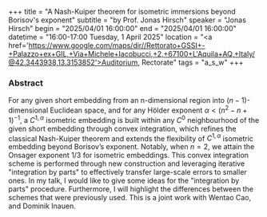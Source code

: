 +++
title = "A Nash-Kuiper theorem for isometric immersions beyond Borisov's exponent"
subtitle = "by Prof. Jonas Hirsch"
speaker = "Jonas Hirsch"
begin = "2025/04/01  16:00:00"
end = "2025/04/01  16:00:00"
datetime = "16:00-17:00 Tuesday, 1 April 2025"
location = "<a href='https://www.google.com/maps/dir//Rettorato+GSSI+-+Palazzo+ex+GIL,+Via+Michele+Iacobucci,+2,+67100+L'Aquila+AQ,+Italy/@42.3443938,13.3153852'>Auditorium, Rectorate</a>"
tags = "a_s_w"
+++

### Abstract
For any given short embedding from an n-dimensional region into $(n-1)$-dimensional Euclidean space, and for any Hölder exponent $\alpha < (n^2 - n + 1)^{-1}$, a $C^{1, \alpha}$ isometric embedding is built within any $C^0$ neighbourhood of the given short embedding through convex integration, which refines the classical Nash-Kuiper theorem and extends the flexibility of $C^{1,\alpha}$ isometric embedding beyond Borisov’s exponent. Notably, when $n = 2$, we attain the Onsager exponent $1/3$ for isometric embeddings. This convex integration scheme is performed through new construction and leveraging iterative "integration by parts" to effectively transfer large-scale errors to smaller ones. In my talk, I would like to give some ideas for the "integration by parts" procedure. Furthermore, I will highlight the differences between the schemes that were previously used. This is a joint work with Wentao Cao, and Dominik Inauen.

